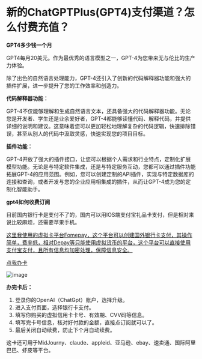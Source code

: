 # 新的ChatGPTPlus(GPT4)支付渠道？怎么付费充值？

**GPT4多少钱一个月**

GPT4每月20美元。作为最优秀的语言模型之一，GPT-4为您带来无与伦比的生产力体验。

除了出色的自然语言处理能力，GPT-4还引入了创新的代码解释器功能和强大的插件扩展，进一步提升了您的工作效率和创造力。

**代码解释器功能：**

GPT-4不仅能够理解和生成自然语言文本，还具备强大的代码解释器功能。无论您是开发者、学生还是业余爱好者，GPT-4都能够读懂代码、解释代码，并提供详细的说明和建议。这意味着您可以更加轻松地理解复杂的代码逻辑，快速排除错误，甚至从别人的代码中汲取灵感，快速实现您的项目目标。

**插件功能：**

GPT-4开放了强大的插件接口，让您可以根据个人需求和行业特点，定制化扩展模型功能。无论是与特定软件集成，还是与特定服务互动，您都可以通过插件功能拓展GPT-4的应用范围。例如，您可以创建定制的API插件，实现与特定数据库的连接和查询，或者开发与您的企业应用相集成的插件，从而让GPT-4成为您的定制化智能助手。

**gpt4如何收费订阅**

目前国内银行卡是支付不了的，国内可以用IOS端支付宝礼品卡支付，但是相对来说比较麻烦，还需要苹果手机。

[这里我使用的虚拟卡平台Fomepay，这个平台可以创建国外银行卡支付，其操作简单，费率低，相对Depay等只能使用虚拟货币的平台，这个平台可以直接使用支付宝支付，且所有信息均加密处理，保障信息安全。](https://bit.ly/bewildcard)

[点我办卡](https://bit.ly/bewildcard)

![image](https://github.com/user-attachments/assets/e6b5c08a-88aa-4d7c-b16a-e4f79adb1ee9)


**办完卡后：**

1. 登录你的OpenAI（ChatGpt）账户，选择升级。
2. 进入支付页面，选择银行卡支付。
3. 填写你购买的虚拟信用卡卡号、有效期、CVV码等信息。
4. 填写完卡号信息，核对好付款的金额，直接点订阅就可以了。
5. 最后关闭自动续费，防止下个月自动续费。

这卡还可用于MidJourny、claude、appleid、亚马逊、ebay、速卖通、国际阿里巴巴、虾皮等平台。
